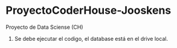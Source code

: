 # ProyectoCoderHouse-Jooskens
Proyecto de Data Sciense (CH)

1) Se debe ejecutar el codigo, el database está en el drive local.
   
